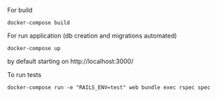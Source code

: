 For build

````docker-compose build````

For run application (db creation and migrations automated)

````docker-compose up````

by default starting on http://localhost:3000/

To run tests

````docker-compose run -e "RAILS_ENV=test" web bundle exec rspec spec````

